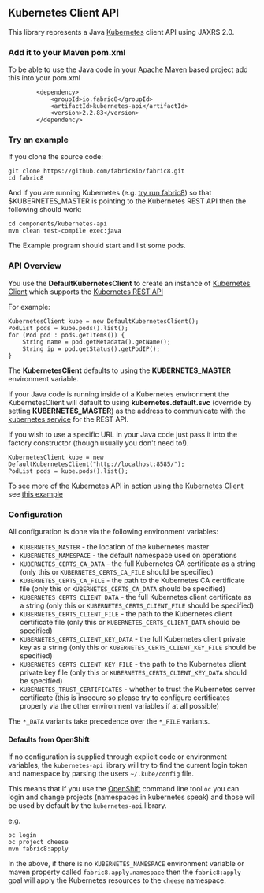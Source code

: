 ## Kubernetes Client API

This library represents a Java [Kubernetes](http://kubernetes.io/) client API using JAXRS 2.0.

### Add it to your Maven pom.xml

To be able to use the Java code in your [Apache Maven](http://maven.apache.org/) based project add this into your pom.xml

            <dependency>
                <groupId>io.fabric8</groupId>
                <artifactId>kubernetes-api</artifactId>
                <version>2.2.83</version>
            </dependency>

### Try an example

If you clone the source code:

    git clone https://github.com/fabric8io/fabric8.git
    cd fabric8

And if you are running Kubernetes (e.g. [try run fabric8](http://fabric8.io/guide/getStarted.html)) so that $KUBERNETES_MASTER is pointing to the Kubernetes REST API then the following should work:

    cd components/kubernetes-api
    mvn clean test-compile exec:java

The Example program should start and list some pods.

### API Overview

You use the **DefaultKubernetesClient** to create an instance of [Kubernetes Client](https://github.com/fabric8io/kubernetes-client) which supports the [Kubernetes REST API](https://github.com/GoogleCloudPlatform/kubernetes/blob/master/DESIGN.md#kubernetes-api-server)

For example:

    KubernetesClient kube = new DefaultKubernetesClient();
    PodList pods = kube.pods().list();
    for (Pod pod : pods.getItems()) {
        String name = pod.getMetadata().getName();
        String ip = pod.getStatus().getPodIP();
    }

The **KubernetesClient** defaults to using the **KUBERNETES_MASTER** environment variable.

If your Java code is running inside of a Kubernetes environment the KubernetesClient will default to using **kubernetes.default.svc** (override by setting **KUBERNETES_MASTER**) as the address to communicate with the [kubernetes service](http://fabric8.io/guide/services.html) for the REST API.

If you wish to use a specific URL in your Java code just pass it into the factory constructor (though usually you don't need to!).

    KubernetesClient kube = new DefaultKubernetesClient("http://localhost:8585/");
    PodList pods = kube.pods().list();

To see more of the Kubernetes API in action using the [Kubernetes Client](https://github.com/fabric8io/kubernetes-client) see [this example](https://github.com/fabric8io/fabric8/blob/master/components/kubernetes-api/src/test/java/io/fabric8/kubernetes/api/Example.java#L48)

### Configuration

All configuration is done via the following environment variables:

* `KUBERNETES_MASTER` - the location of the kubernetes master
* `KUBERNETES_NAMESPACE` - the default namespace used on operations
* `KUBERNETES_CERTS_CA_DATA` - the full Kubernetes CA certificate as a string (only this or `KUBERNETES_CERTS_CA_FILE` should be specified)
* `KUBERNETES_CERTS_CA_FILE` - the path to the Kubernetes CA certificate file (only this or `KUBERNETES_CERTS_CA_DATA` should be specified)
* `KUBERNETES_CERTS_CLIENT_DATA` - the full Kubernetes client certificate as a string (only this or `KUBERNETES_CERTS_CLIENT_FILE` should be specified)
* `KUBERNETES_CERTS_CLIENT_FILE` - the path to the Kubernetes client certificate file (only this or `KUBERNETES_CERTS_CLIENT_DATA` should be specified)
* `KUBERNETES_CERTS_CLIENT_KEY_DATA` - the full Kubernetes client private key as a string (only this or `KUBERNETES_CERTS_CLIENT_KEY_FILE` should be specified)
* `KUBERNETES_CERTS_CLIENT_KEY_FILE` - the path to the Kubernetes client private key file (only this or `KUBERNETES_CERTS_CLIENT_KEY_DATA` should be specified)
* `KUBERNETES_TRUST_CERTIFICATES` - whether to trust the Kubernetes server certificate (this is insecure so please try to configure certificates properly via the other environment variables if at all possible)

The `*_DATA` variants take precedence over the `*_FILE` variants.

#### Defaults from OpenShift

If no configuration is supplied through explicit code or environment variables, the `kubernetes-api` library will try to find the current login token and namespace by parsing the users `~/.kube/config` file.

This means that if you use the [OpenShift](http://www.openshift.org/) command line tool `oc` you can login and change projects (namespaces in kubernetes speak) and those will be used by default by the `kubernetes-api` library.

e.g.

```
oc login
oc project cheese
mvn fabric8:apply
```

In the above, if there is no `KUBERNETES_NAMESPACE` environment variable or maven property called `fabric8.apply.namespace` then the `fabric8:apply` goal will apply the Kubernetes resources to the `cheese` namespace.
